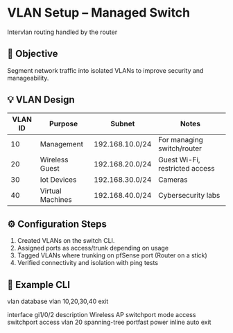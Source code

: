 # VLAN Setup – Managed Switch 
Intervlan routing handled by the router

## 🎯 Objective

Segment network traffic into isolated VLANs to improve security and manageability. 

## 💡 VLAN Design

| VLAN ID | Purpose          | Subnet          | Notes                  |
|---------|------------------|-----------------|-------------------------|
| 10      | Management       | 192.168.10.0/24 | For managing switch/router |
| 20      | Wireless Guest   | 192.168.20.0/24 | Guest Wi-Fi, restricted access |
| 30      | Iot Devices      | 192.168.30.0/24 | Cameras |
| 40      | Virtual Machines | 192.168.40.0/24 | Cybersecurity labs |

## ⚙️ Configuration Steps

1. Created VLANs on the switch CLI.
2. Assigned ports as access/trunk depending on usage
3. Tagged VLANs where trunking on pfSense port (Router on a stick) 
4. Verified connectivity and isolation with ping tests

## 📝 Example CLI

vlan database
vlan 10,20,30,40
exit

interface gi1/0/2
 description Wireless AP
 switchport mode access
 switchport access vlan 20
 spanning-tree portfast
 power inline auto
 exit
